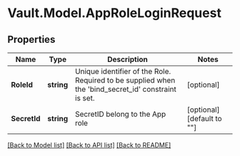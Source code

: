 # Vault.Model.AppRoleLoginRequest

## Properties

Name | Type | Description | Notes
------------ | ------------- | ------------- | -------------
**RoleId** | **string** | Unique identifier of the Role. Required to be supplied when the &#39;bind_secret_id&#39; constraint is set. | [optional] 
**SecretId** | **string** | SecretID belong to the App role | [optional] [default to ""]

[[Back to Model list]](../README.md#documentation-for-models) [[Back to API list]](../README.md#documentation-for-api-endpoints) [[Back to README]](../README.md)

